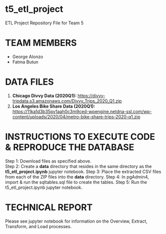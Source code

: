 # t5_etl_project
ETL Project Repository File for Team 5


# TEAM MEMBERS
- George Alonzo
- Fatma Butun


# DATA FILES
1) **Chicago Divvy Data (2020Q1):** https://divvy-tripdata.s3.amazonaws.com/Divvy_Trips_2020_Q1.zip
1) **Los Angeles Bike Share Data (2020Q1):** https://11ka1d3b35pv1aah0c3m9ced-wpengine.netdna-ssl.com/wp-content/uploads/2020/04/metro-bike-share-trips-2020-q1.zip


# INSTRUCTIONS TO EXECUTE CODE & REPRODUCE THE DATABASE
Step 1: Download files as specified above.  
Step 2: Create a **data** directory that resides in the same directory as the **t5_etl_project.ipynb** jupyter notebook.
Step 3: Place the extracted CSV files from each of the ZIP files into the **data** directory.
Step 4: In pgAdmin4, import & run the sqltables.sql file to create the tables.
Step 5: Run the t5_etl_project.ipynb jupyter notebook.



# TECHNICAL REPORT
Please see jupyter notebook for information on the Overview, Extract, Transform, and Load processes.
